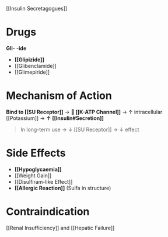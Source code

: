 [[Insulin Secretagogues]]

# Drugs
**Gli- -ide**
- **[[Glipizide]]**
- [[Glibenclamide]]
- [[Glimepiride]]

# Mechanism of Action
**Bind to [[SU Receptor]]** → ** [[K-ATP Channel]]** → ↑ intracellular [[Potassium]] → **↑ [[Insulin#Secretion]]**

> In long-term use → ↓ [[SU Receptor]] → ↓ effect

# Side Effects
- **[[Hypoglycaemia]]**
- [[Weight Gain]]
- [[Disulfiram-like Effect]]
- **[[Allergic Reaction]]** (Sulfa in structure)

# Contraindication
[[Renal Insufficiency]] and [[Hepatic Failure]]